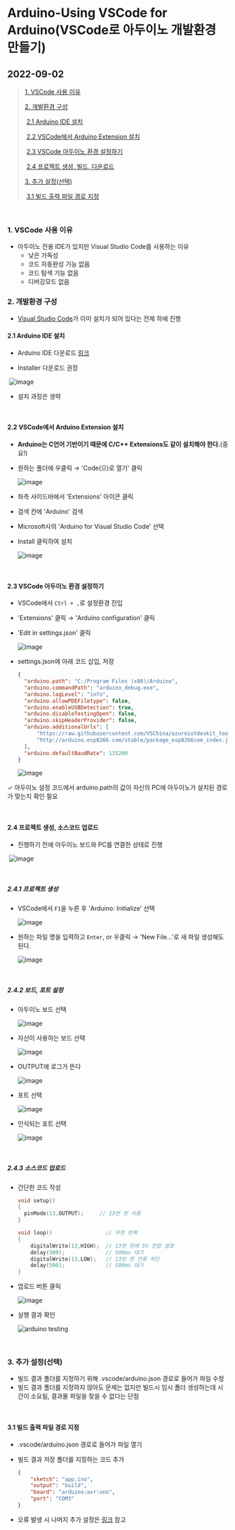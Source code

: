 # Arduino-Using VSCode for Arduino(VSCode로 아두이노 개발환경 만들기)

## 2022-09-02

>[1. VSCode 사용 이유](#1-vscode-사용-이유)
>
>[2. 개발환경 구성](#2-개발환경-구성)
>
>​	[2.1 Arduino IDE 설치](#21-arduino-ide-설치)
>
>​	[2.2 VSCode에서 Arduino Extension 설치](#22-vscode에서-arduino-extension-설치)
>
>​	[2.3 VSCode 아두이노 환경 설정하기](#23-vscode-아두이노-환경-설정하기)
>
>​	[2.4 프로젝트 생성, 빌드, 다운로드](#24-프로젝트-생성-소스코드-업로드)
>
>[3. 추가 설정(선택)](#3-추가-설정선택)
>
>​	[3.1 빌드 출력 파일 경로 지정](#31-빌드-출력-파일-경로-지정)

<br/>

### 1. VSCode 사용 이유

- 아두이노 전용 IDE가 있지만 Visual Studio Code를 사용하는 이유
  - 낮은 가독성
  - 코드 자동완성 기능 없음
  - 코드 탐색 기능 없음
  - 디버깅모드 없음



### 2. 개발환경 구성

- [Visual Studio Code](https://code.visualstudio.com/download)가 이미 설치가 되어 있다는 전제 하에 진행

#### 2.1 Arduino IDE 설치

- Arduino IDE 다운로드 [링크](https://www.arduino.cc/en/Main/Software)

- Installer 다운로드 권장

​	![image](https://user-images.githubusercontent.com/103157377/188250583-cb919de0-964d-4c06-a667-c7a4cba8764c.png)

- 설치 과정은 생략

<br/>

#### 2.2 VSCode에서 Arduino Extension 설치

- **Arduino는 C언어 기반이기 때문에 C/C++ Extensions도 같이 설치해야 한다.**(중요!)

- 원하는 폴더에 우클릭 &rarr; 'Code(으)로 열기' 클릭

  ![image](https://user-images.githubusercontent.com/103157377/188250739-9dff68df-ab21-4411-b5b5-63c381ca4470.png)

- 좌측 사이드바에서 'Extensions' 아이콘 클릭

- 검색 칸에 'Arduino' 검색

- Microsoft사의 'Arduino for Visual Studio Code' 선택

- Install 클릭하여 설치

  ![image](https://user-images.githubusercontent.com/103157377/188250882-acbfa3d0-3625-4f16-87b3-a15d3b970f72.png)

<br/>

#### 2.3 VSCode 아두이노 환경 설정하기

- VSCode에서 `Ctrl + ,`로 설정환경 진입

- 'Extensions' 클릭 &rarr; 'Arduino configuration' 클릭

- 'Edit in settings.json' 클릭

  ![image](https://user-images.githubusercontent.com/103157377/188251004-2bd58a4b-e0fa-43cd-b650-eeebf1694570.png)

- settings.json에 아래 코드 삽입, 저장

  ```json
  {
  	"arduino.path": "C:/Program Files (x86)/Arduino",
  	"arduino.commandPath": "arduino_debug.exe",
   	"arduino.logLevel": "info",
  	"arduino.allowPDEFiletype": false,
  	"arduino.enableUSBDetection": true,
  	"arduino.disableTestingOpen": false,
  	"arduino.skipHeaderProvider": false,
  	"arduino.additionalUrls": [
  		"https://raw.githubusercontent.com/VSChina/azureiotdevkit_tools/master/package_azureboard_index.json",
  		"http://arduino.esp8266.com/stable/package_esp8266com_index.json"
  	],
  	"arduino.defaultBaudRate": 115200
  }
  ```

  ![image](https://user-images.githubusercontent.com/103157377/188251121-a82805d5-834c-4a82-91fe-b60d11ebf5ab.png)

&check;	아두이노 설정 코드에서 arduino.path의 값이 자신의 PC에 아두이노가 설치된 경로가 맞는지 확인 필요

<br/>

#### 2.4 프로젝트 생성, 소스코드 업로드

- 진행하기 전에 아두이노 보드와 PC를 연결한 상태로 진행

​	![image](https://user-images.githubusercontent.com/103157377/188251403-4720b0c4-efdb-4fb6-ba94-916da55029bf.png)

<br/>

##### 2.4.1 프로젝트 생성

- VSCode에서 `F1`을 누른 후 'Arduino: Initialize' 선택

  ![image](https://user-images.githubusercontent.com/103157377/188251454-5cc89fde-f51b-4404-8ad9-cd2b318423ef.png)

- 원하는 파일 명을 입력하고 `Enter`, or 우클릭 &rarr; 'New File...'로 새 파일 생성해도 된다.

  ![image](https://user-images.githubusercontent.com/103157377/188251535-f72e9d74-cbe5-4f5e-9dbd-5bf836264852.png)

<br/>

##### 2.4.2 보드, 포트 설정

- 아두이노 보드 선택

  ![image](https://user-images.githubusercontent.com/103157377/188251642-e70ca775-d5ef-4b0e-87e6-ac6aa9e4adce.png)

- 자신이 사용하는 보드 선택

  ![image](https://user-images.githubusercontent.com/103157377/188251725-c1351e2a-d173-4ecc-a5a5-42cf527811ba.png)

- OUTPUT에 로그가 뜬다

  ![image](https://user-images.githubusercontent.com/103157377/188251707-67ab6041-eb97-4715-8d67-53cee14ab179.png)

- 포트 선택

  ![image](https://user-images.githubusercontent.com/103157377/188251795-696ad7e8-6604-4eff-8b96-1674584175b3.png)

- 인식되는 포트 선택

  ![image](https://user-images.githubusercontent.com/103157377/188251835-04af4cb8-1d96-492c-b530-3190f10352ac.png)

<br/>

##### 2.4.3 소스코드 업로드

- 간단한 코드 작성

  ```c
  void setup()
  {
  	pinMode(13,OUTPUT);     // 13번 핀 사용
  }
  
  void loop()                 // 무한 반복
  {
  	  digitalWrite(13,HIGH);  // 13번 핀에 5V 전압 설정
      delay(500);             // 500ms 대기
      digitalWrite(13,LOW);   // 13번 핀 전류 차단
      delay(500);             // 500ms 대기
  }
  ```

- 업로드 버튼 클릭

  ![image](https://user-images.githubusercontent.com/103157377/188252317-2d8c9e95-aa96-41dc-8fbf-433bb98430ea.png)

- 실행 결과 확인

  ![arduino testing](https://user-images.githubusercontent.com/103157377/188252248-93489141-a4e6-40b2-b911-47a3c968835c.gif)

  

<br />

### 3. 추가 설정(선택)

- 빌드 결과 폴더를 지정하기 위해 .vscode/arduino.json 경로로 들어가 파일 수정
- 빌드 결과 폴더를 지정하지 않아도 문제는 없지만 빌드시 임시 폴더 생성하는데 시간이 소요됨, 결과물 파일을 찾을 수 없다는 단점

<br/>

#### 3.1 빌드 출력 파일 경로 지정

- .vscode/arduino.json 경로로 들어가 파일 열기

- 빌드 결과 저장 폴더를 지정하는 코드 추가

  ```json
  {
      "sketch": "app.ino",
      "output": "build",
      "board": "arduino:avr:uno",
      "port": "COM3"
  }
  ```

- 오류 발생 시 나머지 추가 설정은 [링크](https://juahnpop.tistory.com/71) 참고